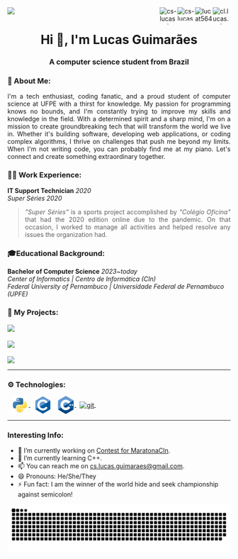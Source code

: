 <div div style='display: inline'>
<img align="left"  src="https://dcbadge.vercel.app/api/shield/294562171877195777" align="center" height="" />
<a href="mailto:cs.lucas.guimaraes@gmail.com" target="_blank"><img align="right" src="https://www.svgrepo.com/show/452213/gmail.svg" align="center" alt="cl.lucas.guimaraes@gmail.com" height="40" width="40" /></a>
<a href="https://discordapp.com/users/294562171877195777" target="_blank"><img align="right" src="https://raw.githubusercontent.com/rahuldkjain/github-profile-readme-generator/master/src/images/icons/Social/discord.svg" align="center" alt="lucat564" height="40" width="40" /></a>
<a href="https://linkedin.com/in/cs-lucasguimaraes" target="_blank"><img align="right"src="https://www.svgrepo.com/show/475661/linkedin-color.svg" align="center" alt="cs-lucasguimaraes" height="30" width="40" /></a>
<a href="https://github.com/CS-LucasGuimaraes" target="_blank"><img align="right" src="https://www.svgrepo.com/show/35001/github.svg" align="center" alt="cs-lucasguimaraes" height="40" width="40" /></a>
</div>

<br>

<h1 align="center">Hi 👋, I'm Lucas Guimarães</h1>
<h3 align="center">A computer science student from Brazil</h3>

<h3>🖖 About Me: </h3>

<p align="justify">I'm a tech enthusiast, coding fanatic, and a proud student of computer science at UFPE with a thirst for knowledge. My passion for programming knows no bounds, and I'm constantly trying to improve my skills and knowledge in the field. With a determined spirit and a sharp mind, I'm on a mission to create groundbreaking tech that will transform the world we live in. Whether it's building software, developing web applications, or coding complex algorithms, I thrive on challenges that push me beyond my limits. When I'm not writing code, you can probably find me at my piano. Let's connect and create something extraordinary together.</p>

<h3>🧑‍💻 Work Experience: </h3>
<p> <strong>IT Support Technician</strong>  <i>2020</i> <br>
<i>Super Séries 2020</i> </p>

<blockquote > <p align="justify"> <i>"Super Séries"</i> is a sports project accomplished by <i>"Colégio Oficina"</i> that had the 2020 edition online due to the pandemic. On that occasion, I worked to manage all activities and helped resolve any issues the organization had. </p> </blockquote>

<h3>🎓Educational Background: </h3>
<p><strong>Bachelor of Computer Science</strong>  <i>2023~today</i> <br>
<i>Center of Informatics | Centro de Informática (CIn)</i> <br>
<i>Federal University of Pernambuco | Universidade Federal de Pernambuco (UPFE)</i> </p>

<h3>📝 My Projects: </h3>



<p>
<a href="https://github.com/CS-LucasGuimaraes/jogo_da_velha">
  <img align="center" src="https://github-readme-stats.vercel.app/api/pin/?username=CS-LucasGuimaraes&repo=jogo_da_velha&theme=dark&show_owner=true" />
</a> 
<br><br>
<a href="https://github.com/CS-LucasGuimaraes/MaratonaCIn2023">
  <img align="center" src="https://github-readme-stats.vercel.app/api/pin/?username=CS-LucasGuimaraes&repo=MaratonaCIn2023&theme=dark&show_owner=true" />
</a>
<br><br>
<a href="https://github.com/CS-LucasGuimaraes/quadraticalc">
  <img align="center" src="https://github-readme-stats.vercel.app/api/pin/?username=CS-LucasGuimaraes&repo=quadraticalc&theme=dark&show_owner=true" />
</a>
</p>

<hr>

<h3>⚙ Technologies: </h3>

<p align="left"> &nbsp; 
<a href="https://www.python.org" target="_blank" rel="noreferrer"> <img src="https://raw.githubusercontent.com/devicons/devicon/master/icons/python/python-original.svg" align="center" alt="python" width="40" height="40"/> </a> &nbsp; 
<a href="https://www.cprogramming.com/" target="_blank" rel="noreferrer"> <img src="https://raw.githubusercontent.com/devicons/devicon/master/icons/c/c-original.svg" align="center" alt="c" width="40" height="40"/></a> &nbsp; 
<a href="https://en.cppreference.com/w/" target="_blank" rel="noreferrer"> <img src="https://raw.githubusercontent.com/devicons/devicon/master/icons/cplusplus/cplusplus-original.svg" align="center" alt="C++" width="40" height="40"/> </a> &nbsp; 
<a href="https://git-scm.com/" target="_blank" rel="noreferrer"> <img src="https://www.vectorlogo.zone/logos/git-scm/git-scm-icon.svg"  align="center"alt="git" width="40" height="40"/> </a> &nbsp;
</p>

<hr>
<h3> Interesting Info: </h3>

<ul>
<li>🔭 I’m currently working on <a href="https://github.com/CS-LucasGuimaraes/MaratonaCIn2023">Contest for MaratonaCIn</a>.</li>
<li>🌱 I’m currently learning C++.</li>
<li>📫 You can reach me on <a href="mailto:cs.lucas.guimaraes@gmail.com">cs.lucas.guimaraes@gmail.com</a>.</li>
<li>😄 Pronouns: He/She/They</li>
<li>⚡ Fun fact: I am the winner of the world hide and seek championship against semicolon!</li>
</ul>
<p><img src="https://raw.githubusercontent.com/CS-LucasGuimaraes/CS-LucasGuimaraes/output/github-contribution-grid-snake-dark.svg" alt="Snake animation"></p>
